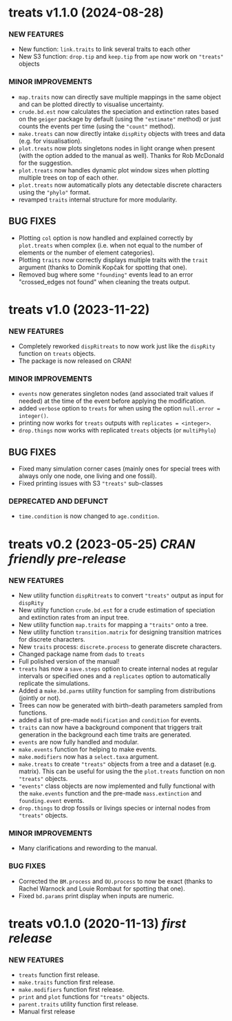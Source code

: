 treats v1.1.0 (2024-08-28) 
=========================

### NEW FEATURES

 * New function: `link.traits` to link several traits to each other
 * New S3 function: `drop.tip` and `keep.tip` from `ape` now work on `"treats"` objects

### MINOR IMPROVEMENTS

 * `map.traits` now can directly save multiple mappings in the same object and can be plotted directly to visualise uncertainty.
 * `crude.bd.est` now calculates the speciation and extinction rates based on the `geiger` package by default (using the `"estimate"` method) or just counts the events per time (using the `"count"` method).
 * `make.treats` can now directly intake `dispRity` objects with trees and data (e.g. for visualisation).
 * `plot.treats` now plots singletons nodes in light orange when present (with the option added to the manual as well). Thanks for Rob McDonald for the suggestion.
 * `plot.treats` now handles dynamic plot window sizes when plotting multiple trees on top of each other.
 * `plot.treats` now automatically plots any detectable discrete characters using the `"phylo"` format.
 * revamped `traits` internal structure for more modularity.

## BUG FIXES

 * Plotting `col` option is now handled and explained correctly by `plot.treats` when complex (i.e. when not equal to the number of elements or the number of element categories). 
 * Plotting `traits` now correctly displays multiple traits with the `trait` argument (thanks to Dominik Kopčak for spotting that one). 
 * Removed bug where some `"founding"` events lead to an error "crossed_edges not found" when cleaning the treats output.

treats v1.0 (2023-11-22) 
=========================

### NEW FEATURES

 * Completely reworked `dispRitreats` to now work just like the `dispRity` function on `treats` objects.
 * The package is now released on CRAN!

### MINOR IMPROVEMENTS

 * `events` now generates singleton nodes (and associated trait values if needed) at the time of the event before applying the modification.
 * added `verbose` option to `treats` for when using the option `null.error = integer()`.
 * printing now works for `treats` outputs with `replicates = <integer>`.
 * `drop.things` now works with replicated `treats` objects (or `multiPhylo`)

## BUG FIXES
 
 * Fixed many simulation corner cases (mainly ones for special trees with always only one node, one living and one fossil).
 * Fixed printing issues with S3 `"treats"` sub-classes

### DEPRECATED AND DEFUNCT

 * `time.condition` is now changed to `age.condition`.


treats v0.2 (2023-05-25) *CRAN friendly pre-release*
=========================

### NEW FEATURES

 * New utility function `dispRitreats` to convert `"treats"` output as input for `dispRity`
 * New utility function `crude.bd.est` for a crude estimation of speciation and extinction rates from an input tree.
 * New utility function `map.traits` for mapping a `"traits"` onto a tree.
 * New utility function `transition.matrix` for designing transition matrices for discrete characters.
 * New `traits` process: `discrete.process` to generate discrete characters.
 * Changed package name from `dads` to `treats`
 * Full polished version of the manual!
 * `treats` has now a `save.steps` option to create internal nodes at regular intervals or specified ones and a `replicates` option to automatically replicate the simulations.
 * Added a `make.bd.parms` utility function for sampling from distributions (jointly or not).
 * Trees can now be generated with birth-death parameters sampled from functions.
 * added a list of pre-made `modification` and `condition` for events.
 * `traits` can now have a background component that triggers trait generation in the background each time traits are generated.
 * `events` are now fully handled and modular.
 * `make.events` function for helping to make events.
 * `make.modifiers` now has a `select.taxa` argument.
 * `make.treats` to create `"treats"` objects from a tree and a dataset (e.g. matrix). This can be useful for using the the `plot.treats` function on non `"treats"` objects. 
 * `"events"` class objects are now implemented and fully functional with the `make.events` function and the pre-made `mass.extinction` and `founding.event` events.
 * `drop.things` to drop fossils or livings species or internal nodes from `"treats"` objects.

### MINOR IMPROVEMENTS

 * Many clarifications and rewording to the manual.

### BUG FIXES

 * Corrected the `BM.process` and `OU.process` to now be exact (thanks to Rachel Warnock and Louie Rombaut for spotting that one).
 * Fixed `bd.params` print display when inputs are numeric.

treats v0.1.0 (2020-11-13) *first release*
=========================

### NEW FEATURES
 
 * `treats` function first release.
 * `make.traits` function first release.
 * `make.modifiers` function first release.
 * `print` and `plot` functions for `"treats"` objects.
 * `parent.traits` utility function first release.
 * Manual first release

<!-- ### MINOR IMPROVEMENTS

 * INIT

### BUG FIXES

 * INIT
 -->